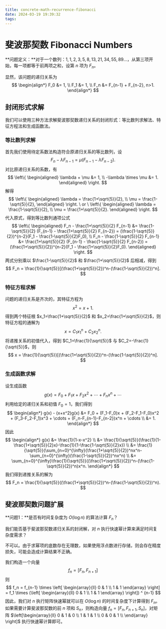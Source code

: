 ```yaml
---
title: concrete-math-recurrence-fibonacci
date: 2024-03-19 19:39:32
tags:
---
```


# 斐波那契数 Fibonacci Numbers

**问题定义：**对于一个数列：$1,1,2,3,5,8,13,21,34,55,89\dots$，从第三项开始，每一项都等于前两项之和，设第 $n$ 项为 $F_n$。

显然，该问题的递归关系为
$$
\begin{align*}
F_0 &= 1, \\
F_1 &= 1, \\
F_n &= F_{n-1} + F_{n-2}, n>1.
\end{align*}
$$

## 封闭形式求解

我们可以使用三种方法求解斐波那契数递归关系的封闭形式：等比数列求解法、特征方程法和生成函数法。

### 等比数列求解

首先我们使用待定系数法构造符合原递归关系的等比数列，设
$$
F_n - \lambda F_{n-1} = \mu (F_{n-1} - \lambda F_{n-2}).
$$
对比原递归关系的系数，有
$$
\left\{
\begin{aligned}
\lambda + \mu &= 1, \\
-\lambda \times \mu &= 1.
\end{aligned}
\right.
$$
解得
$$
\left\{
\begin{aligned}
\lambda = \frac{1+\sqrt{5}}{2}, \\
\mu = \frac{1-\sqrt{5}}{2},
\end{aligned}
\right.
\ or \
\left\{
\begin{aligned}
\lambda = \frac{1-\sqrt{5}}{2}, \\
\mu = \frac{1+\sqrt{5}}{2}.
\end{aligned}
\right.
$$
代入原式，得到等比数列通项公式
$$
\left\{
\begin{aligned}
F_n - \frac{1+\sqrt{5}}{2} F_{n-1} &= \frac{1-\sqrt{5}}{2} (F_{n-1} - \frac{1+\sqrt{5}}{2} F_{n-2}) = (\frac{1-\sqrt{5}}{2})^{n-2}(F_1 - \frac{1-\sqrt{5}}{2}F_0), \\
F_n - \frac{1-\sqrt{5}}{2} F_{n-1} &= \frac{1+\sqrt{5}}{2} (F_{n-1} - \frac{1-\sqrt{5}}{2} F_{n-2}) = (\frac{1+\sqrt{5}}{2})^{n-2}(F_1 - \frac{1+\sqrt{5}}{2}F_0).
\end{aligned}
\right.
$$
两式分别乘以 $\frac{1-\sqrt{5}}{2}$ 和 $\frac{1+\sqrt{5}}{2}$ 后相减，得到
$$
F_n = \frac{1}{\sqrt{5}}[(\frac{1+\sqrt{5}}{2})^n-(\frac{1-\sqrt{5}}{2})^n].
$$

### 特征方程求解

问题的递归关系是齐次的，其特征方程为
$$
x^2 = x + 1.
$$
得到两个特征根 $x_1=\frac{1+\sqrt{5}}{2}$ 和 $x_2=\frac{1+\sqrt{5}}{2}$，则特征方程的通解为
$$
x = C_1x_1^n + C_2x_2^n.
$$
将递推关系的初值代入，得到 $C_1=\frac{1}{\sqrt{5}}$ 与 $C_2=-\frac{1}{\sqrt{5}}$，则
$$
x = \frac{1}{\sqrt{5}}[(\frac{1+\sqrt{5}}{2})^n-(\frac{1-\sqrt{5}}{2})^n].
$$

### 生成函数求解

设生成函数
$$
g(x) = F_0 + F_1x + F_2x^2 + \cdots + F_nx^n + \cdots
$$
利用给定的递归关系和初值 $F_0=1$，我们得到
$$
\begin{align*}
g(x) - (x+x^2)g(x) &= F_0 + (F_1-F_0)x + (F_2-F_1-F_0)x^2 + (F_3-F_2-F_1)x^3 + \cdots + (F_n-F_{n-1}-F_{n-2})x^n + \cdots \\
&= 1.
\end{align*}
$$
因此
$$
\begin{align*}
g(x) &= \frac{1}{1-x-x^2} \\
&= \frac{1}{\sqrt{5}}(\frac{1}{1-\frac{1+\sqrt{5}}{2}x}-\frac{1}{1-\frac{1-\sqrt{5}}{2}x}) \\
&= \frac{1}{\sqrt{5}}(\sum_{n=0}^{\infty}(\frac{1+\sqrt{5}}{2})^nx^n-\sum_{n=0}^{\infty}(\frac{1-\sqrt{5}}{2})^nx^n) \\
&= \sum_{n=0}^{\infty}\frac{1}{\sqrt{5}}((\frac{1+\sqrt{5}}{2})^n-(\frac{1-\sqrt{5}}{2})^n)x^n.
\end{align*}
$$
我们得到递推关系的解为
$$
F_n = \frac{1}{\sqrt{5}}((\frac{1+\sqrt{5}}{2})^n-(\frac{1-\sqrt{5}}{2})^n).
$$

## 斐波那契数问题扩展

**问题1：**是否有时间复杂度为 $O(\log{n})$ 的算法计算 $F_n$？

我们能否基于斐波那契数递归关系的封闭解，对 $n$ 执行快速幂计算来满足时间复杂度需求？

不可以。由于求幂项的底数存在无理数，如果使用浮点数进行存储，则会存在精度损失，可能会造成计算结果不正确。

我们构造一个向量
$$
f_n = [F_n, F_{n+1}]
$$
则
$$
f_n = f_{n-1} \times 
\left[
\begin{array}{ll}
0 & 1 \\
1 & 1
\end{array}
\right]
= f_1 \times
(\left[
\begin{array}{ll}
0 & 1 \\
1 & 1
\end{array}
\right]) ^ {n-1}
$$
因此，我们对 $n$ 执行矩阵快速幂就可以在 $O(\log{n})$ 的时间复杂度下计算得到 $F_n$。如果需要计算斐波那契数的前 $n$ 项和 $S_n$，则构造向量 $f_n = [F_n, F_{n+1}, S_n]$，对矩阵 $\left[\begin{array}{ll} 0 & 1 & 0 \\ 1 & 1 & 1 \\ 0 & 0 & 1 \\ \end{array} \right]$ 执行快速幂计算即可。

